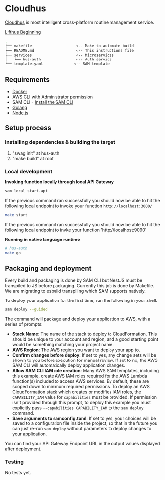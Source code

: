 # Cloudhus

[Cloudhus](https://auth.cloudhus.com/auth)
is most intelligent cross-platform routine management service.

[Lifthus Beginning](https://docs.google.com/presentation/d/1UiRTRIvArtJDfQevNZeZTeK4EXtu1o76/edit?usp=sharing&ouid=108170774438783580095&rtpof=true&sd=true)

```bash
.
├── makefile                    <-- Make to automate build
├── README.md                   <-- This instructions file
├── services                    <-- Microservices
│   └── hus-auth                <-- Auth service
└── template.yaml              <-- SAM template
```

## Requirements

- [Docker](https://www.docker.com/community-edition)
- AWS CLI with Administrator permission
- SAM CLI - [Install the SAM CLI](https://docs.aws.amazon.com/serverless-application-model/latest/developerguide/serverless-sam-cli-install.html)
- [Golang](https://golang.org)
- [Node.js](https://nodejs.org/en/)

## Setup process

### Installing dependencies & building the target

1. "swag init" at hus-auth
2. "make build" at root

### Local development

**Invoking function locally through local API Gateway**

```bash
sam local start-api
```

If the previous command ran successfully you should now be able to hit the following local endpoint to invoke your function `http://localhost:3000/`

```bash
make start
```

If the previous command ran successfully you should now be able to hit the following local endpoint to invke your function 'http://localhost:9090'

**Running in native language runtime**

```bash
# hus-auth
make go
```

## Packaging and deployment

Every build and packaging is done by SAM CLI but NestJS must be transpiled to JS before packaging.
Currently this job is done by Makefile. We are migrating to esbuild transpiling which SAM supports natively.

To deploy your application for the first time, run the following in your shell:

```bash
sam deploy --guided
```

The command will package and deploy your application to AWS, with a series of prompts:

- **Stack Name**: The name of the stack to deploy to CloudFormation. This should be unique to your account and region, and a good starting point would be something matching your project name.
- **AWS Region**: The AWS region you want to deploy your app to.
- **Confirm changes before deploy**: If set to yes, any change sets will be shown to you before execution for manual review. If set to no, the AWS SAM CLI will automatically deploy application changes.
- **Allow SAM CLI IAM role creation**: Many AWS SAM templates, including this example, create AWS IAM roles required for the AWS Lambda function(s) included to access AWS services. By default, these are scoped down to minimum required permissions. To deploy an AWS CloudFormation stack which creates or modifies IAM roles, the `CAPABILITY_IAM` value for `capabilities` must be provided. If permission isn't provided through this prompt, to deploy this example you must explicitly pass `--capabilities CAPABILITY_IAM` to the `sam deploy` command.
- **Save arguments to samconfig.toml**: If set to yes, your choices will be saved to a configuration file inside the project, so that in the future you can just re-run `sam deploy` without parameters to deploy changes to your application.

You can find your API Gateway Endpoint URL in the output values displayed after deployment.

### Testing

No tests yet.
